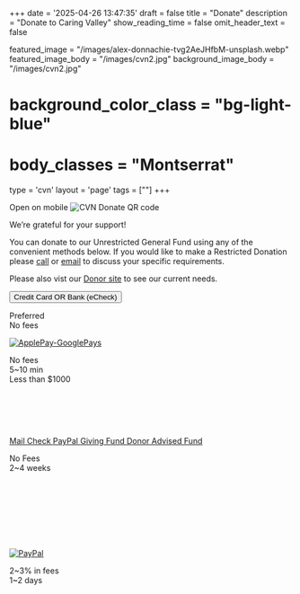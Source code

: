 +++
date = '2025-04-26 13:47:35'
draft = false
title = "Donate"
description = "Donate to Caring Valley"
show_reading_time = false
omit_header_text = false

featured_image = "/images/alex-donnachie-tvg2AeJHfbM-unsplash.webp"
featured_image_body = "/images/cvn2.jpg"
background_image_body = "/images/cvn2.jpg"
# background_color_class = "bg-light-blue"
# body_classes = "Montserrat"

type = 'cvn'
layout = 'page'
tags = [""]
+++

<div class="cf">
  <div class="f6 tc pl3 mw4 dn db-ns fr">
      Open on mobile
      <image src='{{<fixURL "/images/202505/CVN Donate QR.png">}}' alt="CVN Donate QR code"/>
  </div>
  <p>We’re grateful for your support!</p>
  <p>You can donate to our <span class="green">Unrestricted General Fund</span> using any of the convenient methods below. If you would like to make a <span class="blue">Restricted Donation</span> please <a class="link blue" href='{{<fixURL "/contact" >}}'>call</a> or <a href="mailto:donations@caringvalley.org" class="link blue">email</a> to discuss your specific requirements.</p>
  <p>Please also vist our <a class="link blue" href='{{<fixURL "/donors" >}}'>Donor site</a> to see our current needs.</p>
</div>
<div class="flex justify-around items-stretch bg-white mb3 pv3">
      <button class="w-60 ba b--white br3 ph2 pv1 hover-gold bg-dark-green white"
        zeffy-form-link="https://www.zeffy.com/embed/donation-form/donate-to-make-a-difference-14280?modal=true">
        Credit&nbsp;Card OR Bank&nbsp;(eCheck)
      </button>
      <p class="b f6 dark-blue">Preferred<br>No fees</p>
</div>
<div class="flex justify-around justify-between-ns items-stretch flex-wrap">
<!--more-->
    <div class="w-30-ns flex flex-column item-center justify-around bg-white ph2 tc pb3 mb3" style="min-height:175px">
      <a href="https://www.zeffy.com/donation-form/donate-to-make-a-difference-14280" class="flex item-center justify-center br3 pv1 ph2 hover-bg-near-white bg-white">
        <img class="mw4" src='{{<fixURL "/images/202505/ApplePay-GooglePay.svg">}}' alt="ApplePay-GooglePays" />
      </a>
      <p class="b f6 dark-blue mv0 flex flex-column justify-end">No fees<br>5~10 min<br>Less than $1000</p>
    </div>
    <div class="w-35-ns flex flex-column items-stretch justify-around bg-white ph2 tc p3 mb3" style="min-height:200px">
      <a class="link flex items-stretch justify-center ba b--white br3 ph2 hover-gray bg-light-orange white" href="https://www.zeffy.com/ticketing/cvn-2025-inner-circle">
        Mail Check
      </a>
       <a class="link flex items-stretch justify-center br3 ph2 hover-gold bg-dark-blue white" href="https://paypal.com/us/fundraiser/charity/5519072">
        PayPal&nbsp;Giving&nbsp;Fund
      </a>
      <a class="link flex items-stretch justify-center br3 ph2 hover-gold bg-purple white" href="https://www.dafdirect.org/DAFDirect/daflink?_dafdirect_settings=MzMzMDQxMjI5XzIxMTFfYzI1MmZhMWUtOGM1Mi00OTg5LWIwYTItZDAxODBiNDcyNTM4&designatedText=R2VuZXJhbCBGdW5k&amountValue=MjY4">
        Donor Advised Fund
      </a>
      <!-- <button class="flex items-stretch justify-center br3 ph2 hover-gold bg-purple white" onclick="document.location='https://www.dafdirect.org/DAFDirect/daflink?_dafdirect_settings=MzMzMDQxMjI5XzIxMTFfYzI1MmZhMWUtOGM1Mi00OTg5LWIwYTItZDAxODBiNDcyNTM4&designatedText=R2VuZXJhbCBGdW5k&amountValue=MjY4'">
        DAF&nbsp;Direct
      </button> -->
      <p class="b f6 dark-blue mv0 flex flex-column justify-end">No Fees<br>2~4 weeks</p>
    </div>  
    <div class="w-30-ns flex flex-column items-stretch justify-around bg-white ph2 tc pb3 mb3">
      <a href="https://www.paypal.com/donate/?hosted_button_id=CGL6E4ZY9KSKE" class="flex items-stretch justify-center br3 pa2 hover-bg-near-white bg-white"><img class="mw4" src="/images/202505/pp_h_rgb.png" alt="PayPal" /></a>
      <p class="b f6 dark-blue flex flex-column justify-end">2~3% in fees<br>1~2 days</p>
    </div>
</div>

<script src="https://zeffy-scripts.s3.ca-central-1.amazonaws.com/embed-form-script.min.js"></script>
<script src="https://www.paypal.com/sdk/js?client-id=BAAZUNwskl8tOC7pll96z540-X1nWh7o9xcDbS5XMIQkv0Y636awx6JyxyHd_It-OpgBkNaJSD5VCsugrg&components=hosted-buttons&enable-funding=venmo&currency=USD"></script>

<!-- <form action="https://www.paypal.com/donate" method="post" target="_top">
<input type="hidden" name="hosted_button_id" value="AJP4243BPQNXQ" />
<input type="image" class="mw4" src="/images/202505/pp_h_rgb.png" border="0" name="submit" title="PayPal - The safer, easier way to pay online!" alt="Donate with PayPal button" />
<img alt="" border="0" src="https://www.paypal.com/en_US/i/scr/pixel.gif" width="1" height="1" />
</form> -->

<!-- daf direct
<script type = "text/javascript">_dafdirect_settings="333041229_2000_09d23139-57e8-4cf5-b667-e4d0b3f93876"</script>
<script type = "text/javascript" src = "https://www.dafdirect.org/ddirect/dafdirect4.js"></script> -->

<!-- Dafwidget
<script>var _msdaf_id= '6fece53558b038'</script>
<script src='https://app.dafwidget.com/api/js/source.js'></script> -->